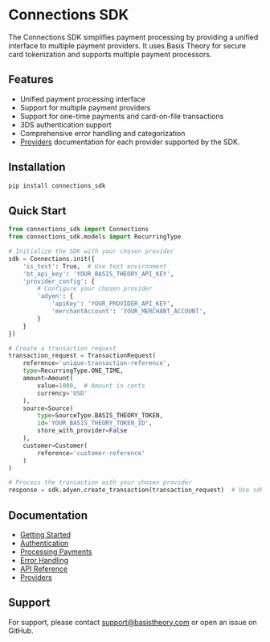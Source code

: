 # Connections SDK

The Connections SDK simplifies payment processing by providing a unified interface to multiple payment providers. It uses Basis Theory for secure card tokenization and supports multiple payment processors.

## Features

- Unified payment processing interface
- Support for multiple payment providers
- Support for one-time payments and card-on-file transactions
- 3DS authentication support
- Comprehensive error handling and categorization
- [Providers](./docs/providers/index.md) documentation for each provider supported by the SDK.

## Installation

```bash
pip install connections_sdk
```

## Quick Start

```python
from connections_sdk import Connections
from connections_sdk.models import RecurringType

# Initialize the SDK with your chosen provider
sdk = Connections.init({
    'is_test': True,  # Use test environment
    'bt_api_key': 'YOUR_BASIS_THEORY_API_KEY',
    'provider_config': {
        # Configure your chosen provider
        'adyen': {
            'apiKey': 'YOUR_PROVIDER_API_KEY',
            'merchantAccount': 'YOUR_MERCHANT_ACCOUNT',
        }
    }
})

# Create a transaction request
transaction_request = TransactionRequest(
    reference='unique-transaction-reference',
    type=RecurringType.ONE_TIME,
    amount=Amount(
        value=1000,  # Amount in cents
        currency='USD'
    ),
    source=Source(
        type=SourceType.BASIS_THEORY_TOKEN,
        id='YOUR_BASIS_THEORY_TOKEN_ID',
        store_with_provider=False
    ),
    customer=Customer(
        reference='customer-reference'
    )
)

# Process the transaction with your chosen provider
response = sdk.adyen.create_transaction(transaction_request)  # Use sdk.<provider>.transaction()
```

## Documentation

- [Getting Started](./docs/getting-started.md)
- [Authentication](./docs/authentication.md)
- [Processing Payments](./docs/processing-payments.md)
- [Error Handling](./docs/error-handling.md)
- [API Reference](./docs/api-reference.md)
- [Providers](./docs/providers/index.md)

## Support

For support, please contact [support@basistheory.com](mailto:support@basistheory.com) or open an issue on GitHub. 